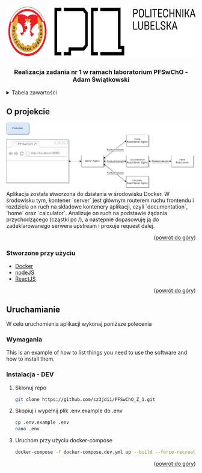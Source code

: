 <div id="top"></div>



<!-- PROJECT LOGO -->
<br />
<div align="center">
  <a href="https://github.com/sz3jdii/PFSwChO_Z_1">
    <img src="./documentation/public/logo.png" alt="Logo" height="143">
  </a>

<h3 align="center">Realizacja zadania nr 1 w ramach laboratorium PFSwChO - Adam Świątkowski</h3>

</div>



<!-- TABLE OF CONTENTS -->
<details>
  <summary>Tabela zawartości</summary>
  <ol>
    <li>
      <a href="#about-the-project">O projekcie</a>
      <ul>
        <li><a href="#built-with">Stworzone przy użyciu</a></li>
      </ul>
    </li>
    <li>
      <a href="#getting-started">Uruchamianie</a>
      <ul>
        <li><a href="#prerequisites">Wymagania</a></li>
        <li><a href="#installation">Instalacja</a></li>
      </ul>
    </li>
  </ol>
</details>



<!-- ABOUT THE PROJECT -->
## O projekcie
<div align="center">
    <img src="./documentation/public/diagram.png" alt="diagram">
</div>
Aplikacja została stworzona do działania w środowisku Docker. W środowisku tym, kontener `server` jest głównym routerem ruchu frontendu i rozdziela on ruch na składowe kontenery aplikacji, czyli `documentation`, `home` oraz `calculator`. Analizuje on ruch na podstawie żądania przychodzącego (cząstki po /), a następnie dopasowuję ją do zadeklarowanego serwera upstream i proxuje request dalej.

<p align="right">(<a href="#top">powrót do góry</a>)</p>



### Stworzone przy użyciu

* [Docker](https://www.docker.com/)
* [nodeJS](https://nodejs.org/en/)
* [ReactJS](https://pl.reactjs.org/)

<p align="right">(<a href="#top">powrót do góry</a>)</p>



<!-- GETTING STARTED -->
## Uruchamianie

W celu uruchomienia aplikacji wykonaj poniższe polecenia

### Wymagania

This is an example of how to list things you need to use the software and how to install them.

### Instalacja - DEV

1. Sklonuj repo
   ```sh
   git clone https://github.com/sz3jdii/PFSwChO_Z_1.git
   ```
3. Skopiuj i wypełnij plik .env.example do .env
   ```sh
   cp .env.example .env
   nano .env
   ```
2. Uruchom przy użyciu docker-compose
   ```sh
   docker-compose -f docker-compose.dev.yml up --build --force-recreate
   ```

<p align="right">(<a href="#top">powrót do góry</a>)</p>